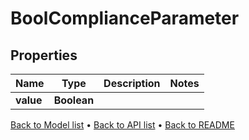 

# BoolComplianceParameter


## Properties

| Name | Type | Description | Notes |
|------------ | ------------- | ------------- | -------------|
|**value** | **Boolean** |  |  |



[Back to Model list](../README.md#documentation-for-models) &#8226; [Back to API list](../README.md#documentation-for-api-endpoints) &#8226; [Back to README](../README.md)


